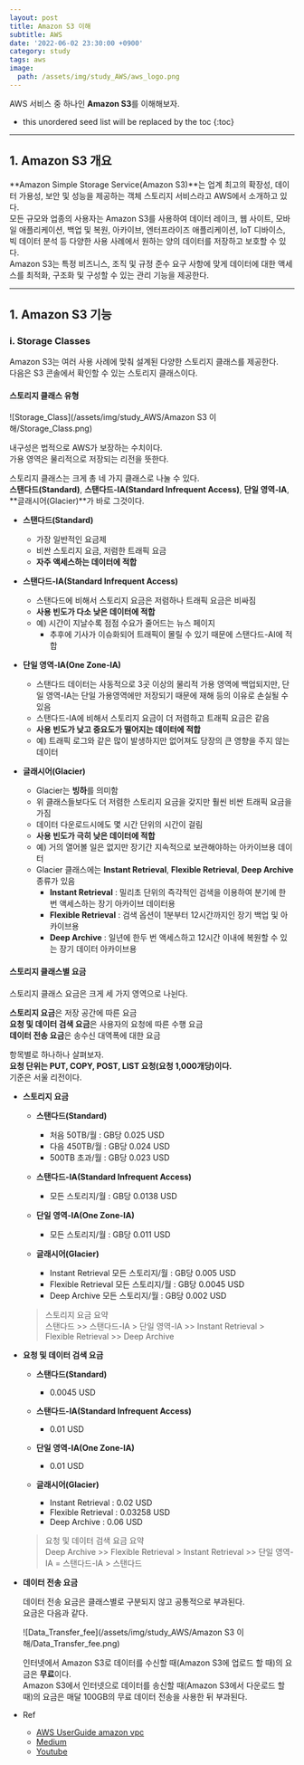 ```yaml
---
layout: post
title: Amazon S3 이해
subtitle: AWS
date: '2022-06-02 23:30:00 +0900'
category: study
tags: aws
image:
  path: /assets/img/study_AWS/aws_logo.png
---
```


AWS 서비스 중 하나인 **Amazon S3**를 이해해보자.

<!--more-->

* this unordered seed list will be replaced by the toc
{:toc}

<hr/>

## 1. Amazon S3 개요

**Amazon Simple Storage Service(Amazon S3)**는 업계 최고의 확장성, 데이터 가용성, 보안 및 성능을 제공하는 객체 스토리지 서비스라고 AWS에서 소개하고 있다. <br>
모든 규모와 업종의 사용자는 Amazon S3를 사용하여 데이터 레이크, 웹 사이트, 모바일 애플리케이션, 백업 및 복원, 아카이브, 엔터프라이즈 애플리케이션, IoT 디바이스, 빅 데이터 분석 등 다양한 사용 사례에서 원하는 양의 데이터를 저장하고 보호할 수 있다. <br>
Amazon S3는 특정 비즈니스, 조직 및 규정 준수 요구 사항에 맞게 데이터에 대한 액세스를 최적화, 구조화 및 구성할 수 있는 관리 기능을 제공한다.<br>

<hr/>

## 1. Amazon S3 기능

### i. Storage Classes

Amazon S3는 여러 사용 사례에 맞춰 설계된 다양한 스토리지 클래스를 제공한다.<br>
다음은 S3 콘솔에서 확인할 수 있는 스토리지 클래스이다.

#### 스토리지 클래스 유형

![Storage_Class](/assets/img/study_AWS/Amazon S3 이해/Storage_Class.png)

내구성은 법적으로 AWS가 보장하는 수치이다.<br>
가용 영역은 물리적으로 저장되는 리전을 뜻한다.

스토리지 클래스는 크게 총 네 가지 클래스로 나눌 수 있다.<br>
**스탠다드(Standard)**, **스탠다드-IA(Standard Infrequent Access)**, **단일 영역-IA**, **글래시어(Glacier)**가 바로 그것이다.

* **스탠다드(Standard)**
    + 가장 일반적인 요금제
    + 비싼 스토리지 요금, 저렴한 트래픽 요금
    + **자주 액세스하는 데이터에 적합**

* **스탠다드-IA(Standard Infrequent Access)**
    + 스탠다드에 비해서 스토리지 요금은 저렴하나 트래픽 요금은 비싸짐 
    + **사용 빈도가 다소 낮은 데이터에 적합**
    + 예) 시간이 지날수록 점점 수요가 줄어드는 뉴스 페이지
        - 추후에 기사가 이슈화되어 트래픽이 몰릴 수 있기 때문에 스탠다드-AI에 적합

* **단일 영역-IA(One Zone-IA)**
    + 스탠다드 데이터는 사동적으로 3곳 이상의 물리적 가용 영역에 백업되지만, 단일 영역-IA는 단일 가용영역에만 저장되기 때문에 재해 등의 이유로 손실될 수 있음
    + 스탠다드-IA에 비해서 스토리지 요금이 더 저렴하고 트래픽 요금은 같음
    + **사용 빈도가 낮고 중요도가 떨어지는 데이터에 적합**
    + 예) 트래픽 로그와 같은 많이 발생하지만 없어져도 당장의 큰 영향을 주지 않는 데이터

* **글래시어(Glacier)**
    + Glacier는 **빙하**를 의미함
    + 위 클래스들보다도 더 저렴한 스토리지 요금을 갖지만 훨씬 비싼 트래픽 요금을 가짐
    + 데이터 다운로드시에도 몇 시간 단위의 시간이 걸림
    + **사용 빈도가 극히 낮은 데이터에 적합**
    + 예) 거의 열어볼 일은 없지만 장기간 지속적으로 보관해야하는 아카이브용 데이터
    + Glacier 클래스에는 **Instant Retrieval**, **Flexible Retrieval**, **Deep Archive** 종류가 있음
        - **Instant Retrieval** : 밀리초 단위의 즉각적인 검색을 이용하여 분기에 한 번 액세스하는 장기 아카이브 데이터용
        - **Flexible Retrieval** : 검색 옵션이 1분부터 12시간까지인 장기 백업 및 아카이브용
        - **Deep Archive** : 일년에 한두 번 액세스하고 12시간 이내에 복원할 수 있는 장기 데이터 아카이브용

#### 스토리지 클래스별 요금

스토리지 클래스 요금은 크게 세 가지 영역으로 나뉜다.

**스토리지 요금**은 저장 공간에 따른 요금<br>
**요청 및 데이터 검색 요금**은 사용자의 요청에 따른 수행 요금<br>
**데이터 전송 요금**은 송수신 대역폭에 대한 요금

항목별로 하나하나 살펴보자.<br>
**요청 단위는 PUT, COPY, POST, LIST 요청(요청 1,000개당)이다.**<br>
기준은 서울 리전이다.

* **스토리지 요금**

    + **스탠다드(Standard)**
        - 처음  50TB/월 : GB당 0.025 USD
        - 다음 450TB/월 : GB당 0.024 USD
        - 500TB 초과/월 : GB당 0.023 USD

    +  **스탠다드-IA(Standard Infrequent Access)**
        - 모든 스토리지/월 : GB당 0.0138 USD

    +  **단일 영역-IA(One Zone-IA)**
        - 모든 스토리지/월 : GB당 0.011 USD

    +  **글래시어(Glacier)**
        - Instant Retrieval 모든 스토리지/월 : GB당 0.005 USD
        - Flexible Retrieval 모든 스토리지/월 : GB당 0.0045 USD
        - Deep Archive 모든 스토리지/월 : GB당 0.002 USD

    > 스토리지 요금 요약<br>
    > 스탠다드 >> 스탠다드-IA > 단일 영역-IA >> Instant Retrieval > Flexible Retrieval >> Deep Archive

* **요청 및 데이터 검색 요금**

    + **스탠다드(Standard)**
        - 0.0045 USD

    +  **스탠다드-IA(Standard Infrequent Access)**
        - 0.01 USD

    +  **단일 영역-IA(One Zone-IA)**
        - 0.01 USD

    +  **글래시어(Glacier)**
        - Instant Retrieval : 0.02 USD
        - Flexible Retrieval : 0.03258 USD
        - Deep Archive : 0.06 USD

    > 요청 및 데이터 검색 요금 요약<br>
    > Deep Archive >> Flexible Retrieval > Instant Retrieval >> 단일 영역-IA = 스탠다드-IA > 스탠다드

* **데이터 전송 요금**

    데이터 전송 요금은 클래스별로 구분되지 않고 공통적으로 부과된다.<br>
    요금은 다음과 같다.

    ![Data_Transfer_fee](/assets/img/study_AWS/Amazon S3 이해/Data_Transfer_fee.png)

    인터넷에서 Amazon S3로 데이터를 수신할 때(Amazon S3에 업로드 할 때)의 요금은 **무료**이다.<br>
    Amazon S3에서 인터넷으로 데이터를 송신할 때(Amazon S3에서 다운로드 할 때)의 요금은 매달 100GB의 무료 데이터 전송을 사용한 뒤 부과된다.



* Ref
  - [AWS UserGuide amazon vpc](https://docs.aws.amazon.com/ko_kr/vpc/latest/userguide/what-is-amazon-vpc.html)
  - [Medium](https://medium.com/harrythegreat/s3%EC%9D%98-%EC%8A%A4%ED%86%A0%EB%A6%AC%EC%A7%80-%ED%81%B4%EB%9E%98%EC%8A%A4%EC%97%90-%EB%8C%80%ED%95%B4-%EC%95%8C%EC%95%84%EB%B3%B4%EA%B8%B0-1f2fa500c484)
  - [Youtube](https://youtu.be/6P6HoumuTOw)


